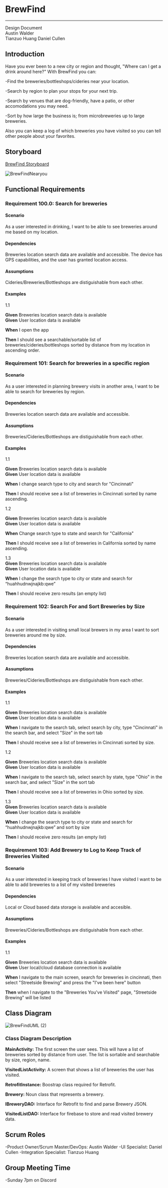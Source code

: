 # BrewFind
---

Design Document  
Austin Walder  
Tianzuo Huang
Daniel Cullen

## Introduction 
Have you ever been to a new city or region and thought, "Where can I get a drink around here?" With BrewFind you can:

-Find the breweries/bottleshops/cideries near your location.

-Search by region to plan your stops for your next trip.

-Search by venues that are dog-friendly, have a patio, or other accomodations you may need.

-Sort by how large the business is; from microbreweries up to large breweries.

Also you can keep a log of which breweries you have visited so you can tell other people about your favorites.

## Storyboard

[BrewFind Storyboard](https://projects.invisionapp.com/share/VF102Q8KRP3Z#/screens/443685950)


![BrewFindNearyou](https://user-images.githubusercontent.com/46360340/106367013-a7732d00-630d-11eb-8db2-4c8452475fac.png)

## Functional Requirements

### Requirement 100.0: Search for breweries

#### Scenario

As a user interested in drinking, I want to be able to see breweries around me based on my location. 

#### Dependencies

Breweries location search data are available and accessible.
The device has GPS capabilities, and the user has granted location access.

#### Assumptions

Cideries/Breweries/Bottleshops are distiguishable from each other.

#### Examples
1.1  

**Given** Breweries location search data is available  
**Given** User location data is available 

**When**  I open the app

**Then** I should see a searchable/sortable list of breweries/cideries/bottleshops sorted by distance from my location in ascending order. 

### Requirement 101: Search for breweries in a specific region

#### Scenario

As a user interested in planning brewery visits in another area, I want to be able to search for breweries by region.

#### Dependencies

Breweries location search data are available and accessible.

#### Assumptions

Breweries/Cideries/Bottleshops are distiguishable from each other.

#### Examples
1.1  

**Given** Breweries location search data is available  
**Given** User location data is available 

**When**  I change search type to city and search for "Cincinnati"  

**Then** I should receive see a list of breweries in Cincinnati sorted by name ascending.

1.2

**Given** Breweries location search data is available  
**Given** User location data is available 

**When**  Change search type to state and search for "California"  

**Then** I should receive see a list of breweries in California sorted by name ascending.

1.3  
**Given** Breweries location search data is available  
**Given** User location data is available 

**When** I change the search type to city or state and search for “huahhudnwjnajkb:qwe”  

**Then** I should receive zero results (an empty list)


### Requirement 102: Search For and Sort Breweries by Size

#### Scenario

As a user interested in visiting small local brewers in my area I want to sort breweries around me by size.

#### Dependencies

Breweries location search data are available and accessible.

#### Assumptions

Breweries/Cideries/Bottleshops are distiguishable from each other.

#### Examples
1.1  

**Given** Breweries location search data is available  
**Given** User location data is available 

**When**  I navigate to the search tab, select search by city, type "Cincinnati" in the search bar, and select "Size" in the sort tab  

**Then** I should receive see a list of breweries in Cincinnati sorted by size.

1.2

**Given** Breweries location search data is available  
**Given** User location data is available 

**When**  I navigate to the search tab, select search by state, type "Ohio" in the search bar, and select "Size" in the sort tab  

**Then** I should receive see a list of breweries in Ohio sorted by size.

1.3  
**Given** Breweries location search data is available  
**Given** User location data is available 

**When** I change the search type to city or state and search for “huahhudnwjnajkb:qwe” and sort by size  

**Then** I should receive zero results (an empty list)

### Requirement 103: Add Brewery to Log to Keep Track of Breweries Visited

#### Scenario

As a user interested in keeping track of breweries I have visited I want to be able to add breweries to a list of my visited breweries

#### Dependencies

Local or Cloud based data storage is available and accesible.

#### Assumptions

Breweries/Cideries/Bottleshops are distiguishable from each other.

#### Examples
1.1  

**Given** Breweries location search data is available  
**Given** User local/cloud database connection is available

**When**  I navigate to the main screen, search for breweries in cincinnati, then select "Streetside Brewing" and press the "I've been here" button  

**Then** when I navigate to the "Breweries You've Visited" page, "Streetside Brewing" will be listed

## Class Diagram

![BrewFindUML (2)](https://user-images.githubusercontent.com/46360340/106378338-dfac5700-6371-11eb-8291-6568c0846e23.png)

### Class Diagram Description


**MainActivity:**  The first screen the user sees.  This will have a list of breweries sorted by distance from user. The list is sortable and searchable by size, region, name.

**VisitedListActivity:**  A screen that shows a list of breweries the user has visited.  

**RetrofitInstance:** Boostrap class required for Retrofit.  

**Brewery:** Noun class that represents a brewery.    

**IBreweryDAO:** Interface for Retrofit to find and parse Brewery JSON.  

**VisitedListDAO:** Interface for firebase to store and read visited brewery data.  

## Scrum Roles

-Product Owner/Scrum Master/DevOps: Austin Walder
-UI Specialist: Daniel Cullen
-Integration Specialist: Tianzuo Huang

## Group Meeting Time

-Sunday 7pm on Discord



